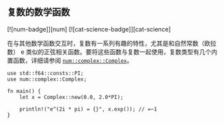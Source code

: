 ## 复数的数学函数

<!--
> [science/mathematics/complex_numbers/mathematical-functions.md](https://github.com/rust-lang-nursery/rust-cookbook/blob/master/src/science/mathematics/complex_numbers/mathematical-functions.md)
> <br />
> commit b61c8e588ad8445de36cd5f28e99232b5f858a41 - 2020.06.01
-->

[![num-badge]][num] [![cat-science-badge]][cat-science]

在与其他数学函数交互时，复数有一系列有趣的特性，尤其是和自然常数（欧拉数） e 类似的正弦相关函数。要将这些函数与复数一起使用，复数类型有几个内置函数，详细请参阅 [`num::complex::Complex`]。

```rust,edition2018
use std::f64::consts::PI;
use num::complex::Complex;

fn main() {
    let x = Complex::new(0.0, 2.0*PI);

    println!("e^(2i * pi) = {}", x.exp()); // =~1
}
```

[`num::complex::Complex`]: https://autumnai.github.io/cuticula/num/complex/struct.Complex.html
